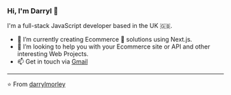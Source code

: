 ### Hi, I'm Darryl 👋

I'm a full-stack JavaScript developer based in the UK 🇬🇧.

- 🔭 I’m currently creating Ecommerce 🛒 solutions using Next.js.
- 👯 I’m looking to help you with your Ecommerce site or API and other interesting Web Projects.
- 📫 Get in touch via [Gmail](mailto:darrylmorley.uk@gmail.com)

---

⭐️ From [darrylmorley](https://github.com/darrylmorley)
